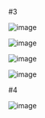 #3

![image](step3_1.PNG)

![image](step3_2.PNG)

![image](step3_3.PNG)

![image](step3_4.PNG)

#4

![image](part4.PNG)